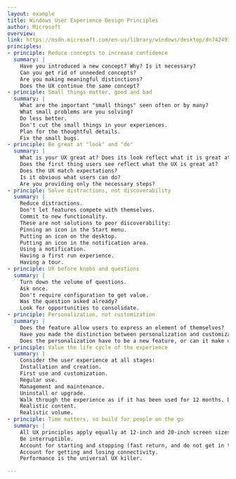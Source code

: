 ```yaml
---
layout: example
title: Windows User Experience Design Principles
author: Microsoft
overview:
link: https://msdn.microsoft.com/en-us/library/windows/desktop/dn742491.aspx
principles:
- principle: Reduce concepts to increase confidence
  summary: |
    Have you introduced a new concept? Why? Is it necessary?
    Can you get rid of unneeded concepts?
    Are you making meaningful distinctions?
    Does the UX continue the same concept?
- principle: Small things matter, good and bad
  summary: |
    What are the important "small things" seen often or by many?
    What small problems are you solving?
    Do less better.
    Don't cut the small things in your experiences.
    Plan for the thoughtful details.
    Fix the small bugs.
- principle: Be great at "look" and "do"
  summary: |
    What is your UX great at? Does its look reflect what it is great at?
    Does the first thing users see reflect what the UX is great at?
    Does the UX match expectations?
    Is it obvious what users can do?
    Are you providing only the necessary steps?
- principle: Solve distractions, not discoverability
  summary: |
    Reduce distractions.
    Don't let features compete with themselves.
    Commit to new functionality.
    These are not solutions to poor discoverability:
    Pinning an icon in the Start menu.
    Putting an icon on the desktop.
    Putting an icon in the notification area.
    Using a notification.
    Having a first run experience.
    Having a tour.
- principle: UX before knobs and questions
  summary: |
    Turn down the volume of questions.
    Ask once.
    Don't require configuration to get value.
    Was the question asked already?
    Look for opportunities to consolidate.
- principle: Personalization, not customization
  summary: |
    Does the feature allow users to express an element of themselves?
    Have you made the distinction between personalization and customization?
    Does the personalization have to be a new feature, or can it make use of existing features and information (such as the user's location, background picture, or tile)?
- principle: Value the life cycle of the experience
  summary: |
    Consider the user experience at all stages:
    Installation and creation.
    First use and customization.
    Regular use.
    Management and maintenance.
    Uninstall or upgrade.
    Walk through the experience as if it has been used for 12 months. Does it have:
    Realistic content.
    Realistic volume.
- principle: Time matters, so build for people on the go
  summary: |
    All UX principles apply equally at 12-inch and 20-inch screen sizes.
    Be interruptible.
    Account for starting and stopping (fast return, and do not get in the way of other UX).
    Account for getting and losing connectivity.
    Performance is the universal UX killer.

---
```

